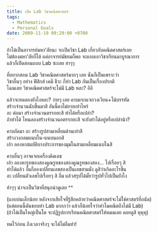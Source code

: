 ```yaml
---
title: เปิด Lab วิชาคณิตศาสตร์
tags:
  - Mathematics
  - Personal Goals
date: 2009-11-19 00:29:00 +0700
---
```


ถ้าได้เป็นอาจารย์มหา'ลัยนะ จะเปิดวิชา Lab เกี่ยวกับคณิตศาสตร์เลย  
ไม่ต้องมหา'ลัยก็ได้ แค่อาจารย์มัธยมก็พอ จะแอบเอาวิชาเรียนมาบูรณาการ  
แล้วก็เปิดสอนแบบ Lab ซะเลย ฮาๆๆ

ที่อยากสอน Lab วิชาคณิตศาสตร์มากๆ เลย นั่นก็เป็นเพราะว่า  
วิชาอื่นๆ อย่าง ฟิสิกส์ เคมี ชีวะ ก็ทำ Lab กันเป็นเรื่องปรกติ  
ไฉนเลย วิชาคณิตศาสตร์จะไม่มี Lab หละ? อิอิ

แล้วจะทดลองยังไงหละ? ง่ายๆ เลย คาบแรกแจกวงเวียน+ไม้บรรทัด  
สร้างจำนวนนับขึ้นมาสิ อันนี้คงไม่ยากเท่าไหร่  
อะ ต่อมา สร้างจำนวนตรรกยะสิ ทำได้หรือเปล่า?  
ถ้าทำได้ ไหนลองสร้างจำนวนอตรรกยะสิ จะยังทำได้อยู่หรือเปล่าน้า?

คาบถัดมา อะ สร้างรูปสามเหลี่ยมด้านเท่าสิ  
สร้างวงกลมแนบใน-แนบนอกสิ  
เอ้า ลองหาสมบัติบางประการของมุมในสามเหลี่ยมแนบในสิ

คาบอื่นๆ อาจแจกเครื่องคิดเลข  
เอ้า ลองหารูทของสองคูณรูทของสองคูณรูทของสอง... ไปเรื่อยๆ สิ  
ทำได้แล้ว งั้นก็ลองเปลี่ยนเลขสองเป็นเลขสามมั่ง ดูสิว่าเกิดอะไรขึ้น  
อะ เปลี่ยนตัวเลขไปเรื่อยๆ สิ อึ่ม แล้วสรุปได้มั้ยว่ารูปทั่วไปเป็นยังไง  

ฮ่าๆๆ น่าจะเป็นวิชาที่สนุกน่าดูเลย ^^

(แอบบ่นเล็กน้อย หลังจากเสียใจที่รู้สึกคล้ายว่าคณิตศาสตร์จะไม่ใช่ศาสตร์ที่ถนัด)  
(แต่ตอนนี้ดันชอบทำ Lab มากกว่า แล้วก็น้อยใจว่าทำไมคณิตถึงไม่มี Lab)  
(ถ้าได้เป็นใหญ่เป็นโต จะปฏิรูปการเรียนคณิตศาสตร์ให้หมดเลย คอยดูสิ หุหุหุ)

ทดไว้ก่อน ถึงเวลาจริงๆ จะได้ไม่ลืมทำ!
